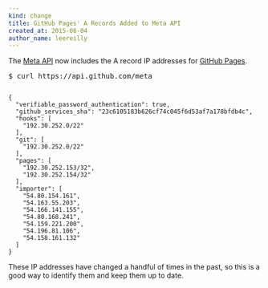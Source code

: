 ```yaml
---
kind: change
title: GitHub Pages' A Records Added to Meta API
created_at: 2015-06-04
author_name: leereilly
---
```


The [Meta API](https://developer.github.com/v3/meta/) now includes the A record IP addresses for [GitHub Pages](https://pages.github.com/).

<pre class="terminal">
$ curl https://api.github.com/meta
</pre>

<pre><code class="language-javascript">
{
  "verifiable_password_authentication": true,
  "github_services_sha": "23c6105183b626cf74c045f6d53af7a178bfdb4c",
  "hooks": [
    "192.30.252.0/22"
  ],
  "git": [
    "192.30.252.0/22"
  ],
  "pages": [
    "192.30.252.153/32",
    "192.30.252.154/32"
  ],
  "importer": [
    "54.80.154.161",
    "54.163.55.203",
    "54.166.141.155",
    "54.80.168.241",
    "54.159.221.200",
    "54.196.81.106",
    "54.158.161.132"
  ]
}
</code></pre>

These IP addresses have changed a handful of times in the past, so this is a good way to identify them and keep them up to date.

